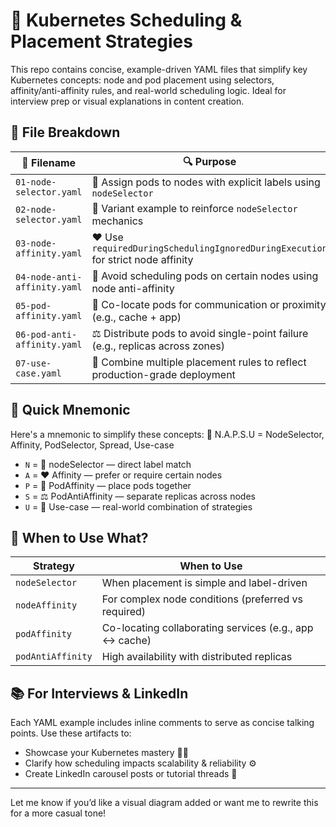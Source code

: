 # 🧠 Kubernetes Scheduling & Placement Strategies

This repo contains concise, example-driven YAML files that simplify key Kubernetes concepts: node and pod placement using selectors, affinity/anti-affinity rules, and real-world scheduling logic. Ideal for interview prep or visual explanations in content creation.

## 📁 File Breakdown

| 📄 Filename                | 🔍 Purpose                                                                 |
|----------------------------|-----------------------------------------------------------------------------|
| `01-node-selector.yaml`    | 🎯 Assign pods to nodes with explicit labels using `nodeSelector`            |
| `02-node-selector.yaml`    | 🧪 Variant example to reinforce `nodeSelector` mechanics                     |
| `03-node-affinity.yaml`    | ❤️ Use `requiredDuringSchedulingIgnoredDuringExecution` for strict node affinity |
| `04-node-anti-affinity.yaml` | 🚫 Avoid scheduling pods on certain nodes using node anti-affinity        |
| `05-pod-affinity.yaml`     | 🤝 Co-locate pods for communication or proximity (e.g., cache + app)         |
| `06-pod-anti-affinity.yaml` | ⚖️ Distribute pods to avoid single-point failure (e.g., replicas across zones) |
| `07-use-case.yaml`         | 🧩 Combine multiple placement rules to reflect production-grade deployment   |

## 🚀 Quick Mnemonic

Here's a mnemonic to simplify these concepts:
🧠 N.A.P.S.U = NodeSelector, Affinity, PodSelector, Spread, Use-case

- `N` = 🎯 nodeSelector — direct label match
- `A` = ❤️ Affinity — prefer or require certain nodes
- `P` = 🤝 PodAffinity — place pods together
- `S` = ⚖️ PodAntiAffinity — separate replicas across nodes
- `U` = 🧩 Use-case — real-world combination of strategies

## 🔗 When to Use What?

| Strategy              | When to Use                                               |
|-----------------------|-----------------------------------------------------------|
| `nodeSelector`        | When placement is simple and label-driven                 |
| `nodeAffinity`        | For complex node conditions (preferred vs required)       |
| `podAffinity`         | Co-locating collaborating services (e.g., app ↔ cache)    |
| `podAntiAffinity`     | High availability with distributed replicas               |

## 📚 For Interviews & LinkedIn

Each YAML example includes inline comments to serve as concise talking points. Use these artifacts to:

- Showcase your Kubernetes mastery 👨‍💻
- Clarify how scheduling impacts scalability & reliability ⚙️
- Create LinkedIn carousel posts or tutorial threads 📣

---

Let me know if you’d like a visual diagram added or want me to rewrite this for a more casual tone!